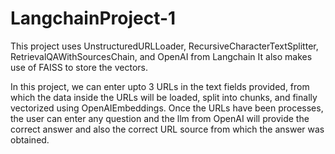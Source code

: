 # LangchainProject-1

This project uses UnstructuredURLLoader, RecursiveCharacterTextSplitter, RetrievalQAWithSourcesChain, and OpenAI from Langchain
It also makes use of FAISS to store the vectors. 



In this project, we can enter upto 3 URLs in the text fields provided, from which the data inside the URLs will be loaded, split into chunks, and finally vectorized using OpenAIEmbeddings. Once the URLs have been processes, the user can enter any question and the llm from OpenAI will provide the correct answer and also the correct URL source from which the answer was obtained.
